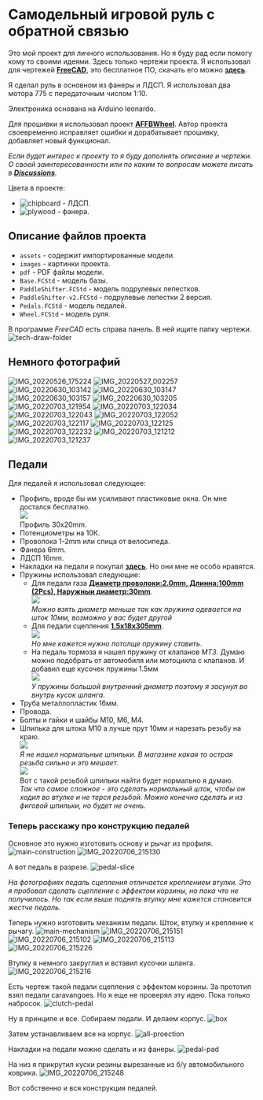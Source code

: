 # Самодельный игровой руль с обратной связью

Это мой проект для личного использования. Но я буду рад если помогу кому то своими идеями. Здесь только чертежи проекта. Я использовал для чертежей **[FreeCAD](https://wiki.freecadweb.org/)**, это бесплатное ПО, скачать его можно **[здесь](https://wiki.freecadweb.org/Download)**.

Я сделал руль в основном из фанеры и ЛДСП. Я использовал два мотора 775 с передаточным числом 1:10.

Электроника основана на Arduino leonardo.

Для прошивки я использовал проект **[AFFBWheel](https://github.com/vsulako/AFFBWheel)**. Автор проекта своевременно исправляет ошибки и дорабатывает прошивку, добавляет новый функционал.

*Если будет интерес к проекту то я буду дополнять описание и чертежи. О своей заинтересованности или по каким то вопросам можете писать в **[Discussions](https://github.com/lazenyuk-dmitry/SterringWheel/discussions)**.*

Цвета в проекте:

* ![chipboard](images/colors/chipboard.png) - ЛДСП.
* ![plywood](images/colors/plywood.png) - фанера.

## Описание файлов проекта

* `assets` - содержит импортированные модели.
* `images` - картинки проекта.
* `pdf` - PDF файлы модели.
* `Base.FCStd` - модель базы.
* `PaddleShifter.FCStd` - модель подрулевых лепестков.
* `PaddleShifter-v2.FCStd` - подрулевые лепестки 2 версия.
* `Pedals.FCStd` - модель педалей.
* `Wheel.FCStd` - модель руля.

В программе *FreeCAD* есть справа панель. В ней ищите папку чертежи.
![tech-draw-folder](images/instructions/freecad-tech-draw-folder.png)

## Немного фотографий

![IMG_20220526_175224](images/wheel-base/IMG_20220526_175224.jpg)
![IMG_20220527_002257](images/wheel-base/IMG_20220527_002257.jpg)
![IMG_20220630_103142](images/wheel-base/IMG_20220630_103142.jpg)
![IMG_20220630_103147](images/wheel-base/IMG_20220630_103147.jpg)
![IMG_20220630_103157](images/wheel-base/IMG_20220630_103157.jpg)
![IMG_20220630_103205](images/wheel-base/IMG_20220630_103205.jpg)
![IMG_20220703_121954](images/wheel-base/IMG_20220703_121954.jpg)
![IMG_20220703_122034](images/wheel-base/IMG_20220703_122034.jpg)
![IMG_20220703_122043](images/wheel-base/IMG_20220703_122043.jpg)
![IMG_20220703_122052](images/wheel-base/IMG_20220703_122052.jpg)
![IMG_20220703_122117](images/wheel-base/IMG_20220703_122117.jpg)
![IMG_20220703_122125](images/wheel-base/IMG_20220703_122125.jpg)
![IMG_20220703_122232](images/wheel-base/IMG_20220703_122232.jpg)
![IMG_20220703_121212](images/pedals/IMG_20220703_121212.jpg)
![IMG_20220703_121237](images/pedals/IMG_20220703_121237.jpg)

## Педали

Для педалей я использовал следующее:

* Профиль, вроде бы им усиливают пластиковые окна. Он мне достался бесплатно. <br>
![](images/pedals/IMG_20220706_224016.jpg) <br>
Профиль 30х20mm.
* Потенциометры на 10К.
* Проволока 1-2mm или спица от велосипеда.
* Фанера 6mm.
* ЛДСП 16mm.
* Накладки на педали я покупал **[здесь](https://aliexpress.ru/item/1005003505176644.html?gatewayAdapt=glo2rus&sku_id=12000026090502777&spm=a2g0s.12269583.0.0.24d251bdbd2Qhi)**. Но они мне не особо нравятся.
* Пружины использовал следующие:
  * Для педали газа **[Диаметр проволоки:2.0mm, Длинна:100mm (2Pcs), Наружныи диаметр:30mm](https://aliexpress.ru/item/4000436939383.html?gatewayAdapt=glo2rus&sku_id=12000020467700623&spm=a2g0s.12269583.0.0.4fc54c973GwjMA)**. <br>
  ![](images/pedals/IMG_20220706_094843.jpg) <br>
  *Можно взять диаметр меньше так как пружина одевается на шток 10мм, возможно у вас будет другой*
  * Для педали сцепления **[1.5x18x305mm](https://aliexpress.ru/item/4001041195904.html?gatewayAdapt=glo2rus&sku_id=12000027302892670&spm=a2g0s.12269583.0.0.93c96c83OTTFEP)**. <br>
  ![](images/pedals/IMG_20220706_094850.jpg) <br>
  *Но мне кажется нужно потолще пружину ставить*.
  * На педаль тормоза я нашел пружину от клапанов *МТЗ*. Думаю можно подобрать от автомобиля или мотоцикла с клапанов. И добавил еще кусочек пружины 1.5мм <br>
  ![](images/pedals/IMG_20220706_094835.jpg) <br>
  *У пружины большой внутренний диаметр поэтому я засунул во внутрь кусок шланга*.
* Труба металлопластик 16мм.
* Провода.
* Болты и гайки и шайбы M10, M6, M4.
* Шпилька для штока M10 а лучше прут 10мм и нарезать резьбу на краю. <br>
  ![](images/pedals/IMG_20220701_144236.jpg) <br>
  *Я не нашел нормальные шпильки. В магазине какая то острая резьба сильно и это мешает*. <br>
  ![](images/177397946-3dbdba7b-8618-472b-af84-0925259ba7d7.jpg) <br>
  Вот с такой резьбой шпильки найти будет нормально я думаю.
  <br>
  *Так что самое сложное - это сделать нормальный шток, чтобы он ходил во втулке и не терся резьбой. Можно конечно сделать и из фиговой шпильки, но будет не очень.*

### Теперь расскажу про конструкцию педалей

Основное это нужно изготовить основу и рычаг из профиля.
![main-construction](images/pedals/tech-draw/main-construction.svg)
![IMG_20220706_215130](images/pedals/IMG_20220706_215130.jpg) <br>

А вот педаль в разрезе.
![pedal-slice](images/pedals/tech-draw/pedal-slice.svg)

*На фотографиях педаль сцепления отличается креплением втулки. Это я пробовал сделать сцепление с эффектом корзины, но пока что не получилось. Но так если выше поднять втулку мне кажется становится жестче педаль.*

Теперь нужно изготовить механизм педали. Шток, втулку и крепление к рычагу.
![main-mechanism](images/pedals/tech-draw/main-mechanism.svg)
![IMG_20220706_215151](images/pedals/IMG_20220706_215151.jpg)
![IMG_20220706_215102](images/pedals/IMG_20220706_215102.jpg)
![IMG_20220706_215113](images/pedals/IMG_20220706_215113.jpg)
![IMG_20220706_215226](images/pedals/IMG_20220706_215226.jpg)

Втулку я немного закруглил и вставил кусочки шланга.
![IMG_20220706_215216](images/pedals/IMG_20220706_215216.jpg)

Есть чертеж такой педали сцепления с эффектом корзины. За прототип взял педали caravangoes. Но я еще не проверял эту идею. Пока только набросок.
![clutch-pedal](images/pedals/tech-draw/clutch-pedal.svg)

Ну в принципе и все. Собираем педали. И делаем корпус.
![box](images/pedals/tech-draw/box.svg)

Затем устанавливаем все на корпус.
![all-proection](images/pedals/tech-draw/all-proection.svg)

Накладки на педали можно сделать и из фанеры.
![pedal-pad](pedal-images/pedals/tech-draw/pedal-pad.svg)

На низ я прикрутил куски резины вырезанные из б/у автомобильного коврика.
![IMG_20220706_215248](images/pedals/IMG_20220706_215248.jpg)

Вот собственно и вся конструкция педалей.
